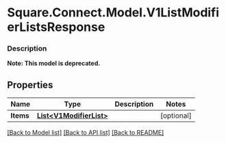 # Square.Connect.Model.V1ListModifierListsResponse

### Description


**Note: This model is deprecated.**

## Properties

Name | Type | Description | Notes
------------ | ------------- | ------------- | -------------
**Items** | [**List&lt;V1ModifierList&gt;**](V1ModifierList.md) |  | [optional] 



[[Back to Model list]](../README.md#documentation-for-models) [[Back to API list]](../README.md#documentation-for-api-endpoints) [[Back to README]](../README.md)


